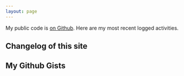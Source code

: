 ```yaml
---
layout: page
---
```


My public code is [on Github](http://github.com/johanbove). Here are my most recent logged activities.

## Changelog of this site
<ul class="changelog"></ul>

## My Github Gists
<ul class="gists"></ul>

<script src="https://ajax.googleapis.com/ajax/libs/jquery/3.1.1/jquery.min.js"></script>
<script>
$(function () {

    $.get("https://api.github.com/repos/johanbove/johanbove.github.io/commits", function (data) {
        var date,
            datepart,
            msg,
            $out,
            i,
            limit = 10;
        for (i = 0; i < limit; i += 1) {
            $out = $("<li/>");
            msg = data[i].commit.message;
            date = data[i].commit.committer.date;
            datepart = date.split("T")[0];
            $out.append(
              $("<a/>", {
                  "class": "message",
                  "href": data[i]["html_url"],
                  "title": 'Created at ' + datepart
              }).text(msg)
            );
            $('.changelog').append($out);
        }
    });
    
    
    $.get("https://api.github.com/users/johanbove/gists", function (data) {
        var i,
            limit = data.length,
            date,
            descr,
            url;
        for (i = 0; i < limit; i += 1) {
            $out = $("<li/>");
            date = data[i].created_at;
            datepart = date.split("T")[0];
            descr = data[i].description || "missing description";
            url = data[i]["html_url"];
            $out.append(
              $("<a/>", {
                  "class": "gist",
                  "href": url,
                  "title": 'Created at ' + datepart
              }).text(descr)
            );
            $('.gists').append($out);
        }
    });
    
    
});
</script>
